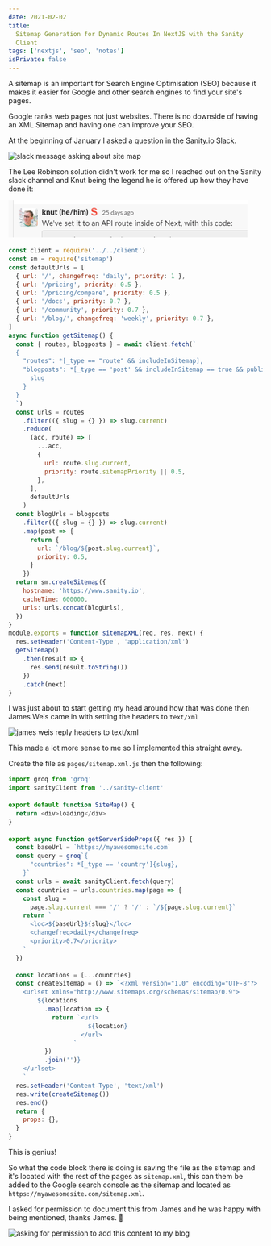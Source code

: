 ```yaml
---
date: 2021-02-02
title:
  Sitemap Generation for Dynamic Routes In NextJS with the Sanity
  Client
tags: ['nextjs', 'seo', 'notes']
isPrivate: false
---
```


A sitemap is an important for Search Engine Optimisation (SEO) because
it makes it easier for Google and other search engines to find your
site's pages.

Google ranks web pages not just websites. There is no downside of
having an XML Sitemap and having one can improve your SEO.

At the beginning of January I asked a question in the Sanity.io Slack.

![slack message asking about site map]

The Lee Robinson solution didn't work for me so I reached out on the
Sanity slack channel and Knut being the legend he is offered up how
they have done it:

![knut slack reply]

```js
const client = require('../../client')
const sm = require('sitemap')
const defaultUrls = [
  { url: '/', changefreq: 'daily', priority: 1 },
  { url: '/pricing', priority: 0.5 },
  { url: '/pricing/compare', priority: 0.5 },
  { url: '/docs', priority: 0.7 },
  { url: '/community', priority: 0.7 },
  { url: '/blog/', changefreq: 'weekly', priority: 0.7 },
]
async function getSitemap() {
  const { routes, blogposts } = await client.fetch(`
  {
    "routes": *[_type == "route" && includeInSitemap],
    "blogposts": *[_type == 'post' && includeInSitemap == true && publishedAt < $now] | order(publishedAt desc) {
      slug
    }
  }
  `)
  const urls = routes
    .filter(({ slug = {} }) => slug.current)
    .reduce(
      (acc, route) => [
        ...acc,
        {
          url: route.slug.current,
          priority: route.sitemapPriority || 0.5,
        },
      ],
      defaultUrls
    )
  const blogUrls = blogposts
    .filter(({ slug = {} }) => slug.current)
    .map(post => {
      return {
        url: `/blog/${post.slug.current}`,
        priority: 0.5,
      }
    })
  return sm.createSitemap({
    hostname: 'https://www.sanity.io',
    cacheTime: 600000,
    urls: urls.concat(blogUrls),
  })
}
module.exports = function sitemapXML(req, res, next) {
  res.setHeader('Content-Type', 'application/xml')
  getSitemap()
    .then(result => {
      res.send(result.toString())
    })
    .catch(next)
}
```

I was just about to start getting my head around how that was done
then James Weis came in with setting the headers to `text/xml`

![james weis reply headers to text/xml]

This made a lot more sense to me so I implemented this straight away.

Create the file as `pages/sitemap.xml.js` then the following:

```js
import groq from 'groq'
import sanityClient from '../sanity-client'

export default function SiteMap() {
  return <div>loading</div>
}

export async function getServerSideProps({ res }) {
  const baseUrl = `https://myawesomesite.com`
  const query = groq`{
      "countries": *[_type == 'country']{slug},
    }`
  const urls = await sanityClient.fetch(query)
  const countries = urls.countries.map(page => {
    const slug =
      page.slug.current === '/' ? '/' : `/${page.slug.current}`
    return `
      <loc>${baseUrl}${slug}</loc>
      <changefreq>daily</changefreq>
      <priority>0.7</priority>
    `
  })

  const locations = [...countries]
  const createSitemap = () => `<?xml version="1.0" encoding="UTF-8"?>
    <urlset xmlns="http://www.sitemaps.org/schemas/sitemap/0.9">
        ${locations
          .map(location => {
            return `<url>
                      ${location}
                    </url>
                  `
          })
          .join('')}
    </urlset>
    `
  res.setHeader('Content-Type', 'text/xml')
  res.write(createSitemap())
  res.end()
  return {
    props: {},
  }
}
```

This is genius!

So what the code block there is doing is saving the file as the
sitemap and it's located with the rest of the pages as `sitemap.xml`,
this can them be added to the Google search console as the sitemap and
located as `https://myawesomesite.com/sitemap.xml`.

I asked for permission to document this from James and he was happy
with being mentioned, thanks James. 🙏

![asking for permission to add this content to my blog]

<!-- Images -->

[slack message asking about site map]:
  ./slack-message-asking-about-site-map.png
[knut slack reply]: ./knut-slack-reply.png
[james weis reply headers to text/xml]:
  ./james-weis-reply-headers-to-text-xml.png
[asking for permission to add this content to my blog]:
  ./credit-james.png
